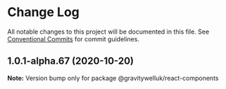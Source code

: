 # Change Log

All notable changes to this project will be documented in this file.
See [Conventional Commits](https://conventionalcommits.org) for commit guidelines.

## 1.0.1-alpha.67 (2020-10-20)

**Note:** Version bump only for package @gravitywelluk/react-components
